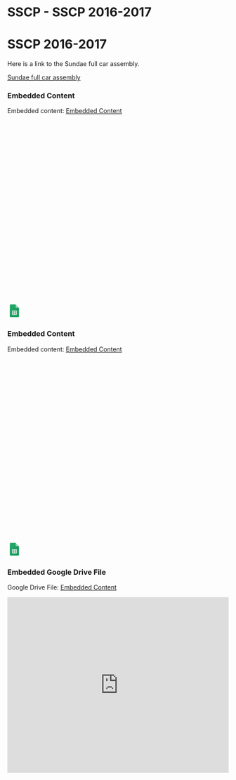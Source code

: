 # SSCP - SSCP 2016-2017

# SSCP 2016-2017

Here is a link to the Sundae full car assembly.

[Sundae full car assembly](/stanford.edu/testduplicationsscp/home/sscp-2016-2017/sundae-full-car-assembly)

[](https://docs.google.com/spreadsheets/d/1SGS9aJ40BmXGGgFgllJ6KWbS-TH7at_7880HVqP3aqs/edit)

### Embedded Content

Embedded content: [Embedded Content]()

<iframe width="100%" height="400" src="" frameborder="0"></iframe>

![](../../assets/sheets_32dp.png)

[](https://docs.google.com/spreadsheets/d/1NiwOmLpU6m7nEciOUkAm-DHtQffu7Xc_mFBoa5AfAiI/edit)

### Embedded Content

Embedded content: [Embedded Content]()

<iframe width="100%" height="400" src="" frameborder="0"></iframe>

![](../../assets/sheets_32dp.png)

[](https://drive.google.com/folderview?id=1ILnZyPzx6UDps2zbxreC-iFbw1D0n4-w)

### Embedded Google Drive File

Google Drive File: [Embedded Content](https://drive.google.com/embeddedfolderview?id=1ILnZyPzx6UDps2zbxreC-iFbw1D0n4-w#list)

<iframe width="100%" height="400" src="https://drive.google.com/embeddedfolderview?id=1ILnZyPzx6UDps2zbxreC-iFbw1D0n4-w#list" frameborder="0"></iframe>

